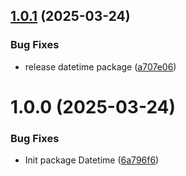 ## [1.0.1](https://github.com/KhanhTQ-hub/com.ktgame.datetime/compare/v1.0.0...v1.0.1) (2025-03-24)


### Bug Fixes

* release datetime package ([a707e06](https://github.com/KhanhTQ-hub/com.ktgame.datetime/commit/a707e06f40ad97a9206f6dcabb8e38b1c9856121))

# 1.0.0 (2025-03-24)


### Bug Fixes

* Init package Datetime ([6a796f6](https://github.com/KhanhTQ-hub/com.ktgame.datetime/commit/6a796f67b9e6dfe6d5f7112fd6c40d03ecdff26e))
